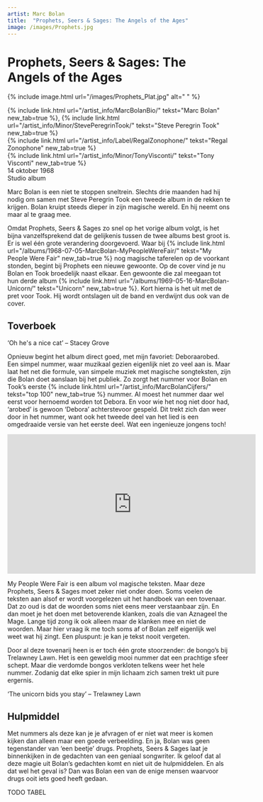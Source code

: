```yaml
---
artist: Marc Bolan 
title:  "Prophets, Seers & Sages: The Angels of the Ages"
image: /images/Prophets.jpg
---
```


# Prophets, Seers & Sages: The Angels of the Ages


{% include image.html url="/images/Prophets_Plat.jpg" alt=" " %}

<span class="bio-cd">
{% include link.html url="/artist_info/MarcBolanBio/" tekst="Marc Bolan" new_tab=true %}, {% include link.html url="/artist_info/Minor/StevePeregrinTook/" tekst="Steve Peregrin Took" new_tab=true %}<br>
{% include link.html url="/artist_info/Label/RegalZonophone/" tekst="Regal Zonophone" new_tab=true %}<br>
{% include link.html url="/artist_info/Minor/TonyVisconti/" tekst="Tony Visconti" new_tab=true %}<br>
</span>
14 oktober 1968<br>Studio album

Marc Bolan is een niet te stoppen sneltrein. Slechts drie maanden had hij nodig om samen met Steve Peregrin Took een tweede album in de rekken te krijgen. Bolan kruipt steeds dieper in zijn magische wereld. En hij neemt ons maar al te graag mee. Omdat <span class="engels">Prophets, Seers & Sages</span> zo snel op het vorige album volgt, is het bijna vanzelfsprekend dat de gelijkenis tussen de twee albums best groot is. Er is wel één grote verandering doorgevoerd. Waar bij {% include link.html url="/albums/1968-07-05-MarcBolan-MyPeopleWereFair/" tekst="My People Were Fair" new_tab=true %} nog magische taferelen op de voorkant stonden, begint bij <span class="engels">Prophets</span> een nieuwe gewoonte. Op de cover vind je nu Bolan en Took broedelijk naast elkaar. Een gewoonte die zal meegaan tot hun derde album {% include link.html url="/albums/1969-05-16-MarcBolan-Unicorn/" tekst="Unicorn" new_tab=true %}. Kort hierna is het uit met de pret voor Took. Hij wordt ontslagen uit de band en verdwijnt dus ook van de cover.  

## Toverboek

<div class="uitgelicht">‘Oh he's a nice cat’ – Stacey Grove</div>

Opnieuw begint het album direct goed, met mijn favoriet: <span class="engels">Deboraarobed</span>. Een simpel nummer, waar muzikaal gezien eigenlijk niet zo veel aan is. Maar laat het net die formule, van simpele muziek met magische songteksten, zijn die Bolan doet aanslaan bij het publiek. Zo zorgt het nummer voor Bolan en Took’s eerste {% include link.html url="/artist_info/MarcBolanCijfers/" tekst="top 100" new_tab=true %} nummer. Al moest het nummer daar wel eerst voor hernoemd worden tot <span class="engels">Debora</span>. En voor wie het nog niet door had, ‘arobed’ is gewoon ‘Debora’ achterstevoor gespeld. Dit trekt zich dan weer door in het nummer, want ook het tweede deel van het lied is een omgedraaide versie van het eerste deel. Wat een ingenieuze jongens toch!

<iframe width="560" height="315" src="https://www.youtube.com/embed/ngShAssaH4s" frameborder="0" allowfullscreen></iframe>

<span class="engels">My People Were Fair</span> is een album vol magische teksten. Maar deze <span class="engels">Prophets, Seers & Sages</span> moet zeker niet onder doen. Soms voelen de teksten aan alsof er wordt voorgelezen uit het handboek van een tovenaar. Dat zo oud is dat de woorden soms niet eens meer verstaanbaar zijn. En dan moet je het doen met betoverende klanken, zoals die van <span class="engels">Aznageel the Mage</span>. Lange tijd zong ik ook alleen maar de klanken mee en niet de woorden. Maar hier vraag ik me toch soms af of Bolan zelf eigenlijk wel weet wat hij zingt. Een pluspunt: je kan je tekst nooit vergeten. Door al deze tovenarij heen is er toch één grote stoorzender: de bongo’s bij <span class="engels">Trelawney Lawn</span>. Het is een geweldig mooi nummer dat een prachtige sfeer schept. Maar die verdomde bongos verkloten telkens weer het hele nummer. Zodanig dat elke spier in mijn lichaam zich samen trekt uit pure ergernis. 

<div class="uitgelicht">‘The unicorn bids you stay’ – Trelawney Lawn</div>

## Hulpmiddel
Met nummers als deze kan je je afvragen of er niet wat meer is komen kijken dan alleen maar een goede verbeelding. En ja, Bolan was geen tegenstander van ‘een beetje’ drugs. <span class="engels">Prophets, Seers & Sages</span> laat je binnenkijken in de gedachten van een geniaal songwriter. Ik geloof dat al deze magie uit Bolan’s gedachten komt en niet uit de hulpmiddelen. En als dat wel het geval is? Dan was Bolan een van de enige mensen waarvoor drugs ooit iets goed heeft gedaan. TODO TABEL

<div class="witregel"> </div>